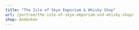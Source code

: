 ```yaml
---
title: "The Isle of Skye Emporium & Whisky Shop"
url: /portree/the-isle-of-skye-emporium-und-whisky-shop/
shop: Andenken
---
```

